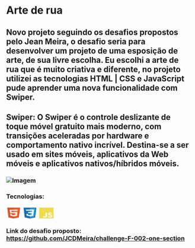 # Arte de rua

## Novo projeto seguindo os desafios propostos pelo Jean Meira, o desafio seria para desenvolver um projeto de uma esposição de arte, de sua livre escolha. Eu escolhi a arte de rua que é muito criativa e diferente, no projeto utilizei as tecnologias HTML | CSS e JavaScript pude aprender uma nova funcionalidade com Swiper.
## Swiper: O Swiper é o controle deslizante de toque móvel gratuito mais moderno, com transições aceleradas por hardware e comportamento nativo incrível. Destina-se a ser usado em sites móveis, aplicativos da Web móveis e aplicativos nativos/híbridos móveis.

### ![Imagem ](https://user-images.githubusercontent.com/121909515/232512326-90fcd761-d55a-43bd-8142-46278f90870b.png)

### Tecnologias: <div style="display: inline_block"><br> <img align="center" alt="Douglas-HTML" height="30" width="40" src="https://raw.githubusercontent.com/devicons/devicon/master/icons/html5/html5-original.svg"> <img align="center" alt="Douglas-CSS" height="30" width="40" src="https://raw.githubusercontent.com/devicons/devicon/master/icons/css3/css3-original.svg"> <img align="center" alt="Douglas-Js" height="30" width="40" src="https://raw.githubusercontent.com/devicons/devicon/master/icons/javascript/javascript-plain.svg">

### Link do desafio proposto: https://github.com/JCDMeira/challenge-F-002-one-section
